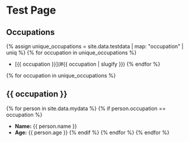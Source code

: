 # Test Page

## Occupations
{% assign unique_occupations = site.data.testdata | map: "occupation" | uniq %}
{% for occupation in unique_occupations %}
- [{{ occupation }}](#{{ occupation | slugify }})
{% endfor %}

{% for occupation in unique_occupations %}
## {{ occupation }}
{% for person in site.data.mydata %}
{% if person.occupation == occupation %}
- **Name:** {{ person.name }}
- **Age:** {{ person.age }}
{% endif %}
{% endfor %}
{% endfor %}
